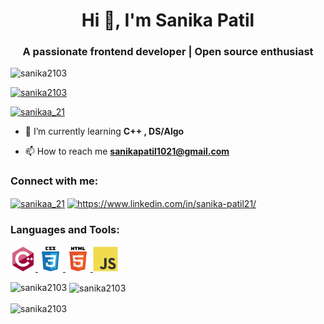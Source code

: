 

<h1 align="center">Hi 👋, I'm Sanika Patil</h1>
<h3 align="center">A passionate frontend developer | Open source enthusiast </h3>

<p align="left"> <img src="https://komarev.com/ghpvc/?username=sanika2103&label=Profile%20views&color=0e75b6&style=flat" alt="sanika2103" /> </p>

<p align="left"> <a href="https://github.com/ryo-ma/github-profile-trophy"><img src="https://github-profile-trophy.vercel.app/?username=sanika2103" alt="sanika2103" /></a> </p>

<p align="left"> <a href="https://twitter.com/sanikaa_21" target="blank"><img src="https://img.shields.io/twitter/follow/sanikaa_21?logo=twitter&style=for-the-badge" alt="sanikaa_21" /></a> </p>

- 🌱 I’m currently learning **C++ , DS/Algo**

- 📫 How to reach me **sanikapatil1021@gmail.com**

<h3 align="left">Connect with me:</h3>
<p align="left">
<a href="https://twitter.com/sanikaa_21" target="blank"><img align="center" src="https://raw.githubusercontent.com/rahuldkjain/github-profile-readme-generator/master/src/images/icons/Social/twitter.svg" alt="sanikaa_21" height="30" width="40" /></a>
<a href="https://linkedin.com/in/https://www.linkedin.com/in/sanika-patil21/" target="blank"><img align="center" src="https://raw.githubusercontent.com/rahuldkjain/github-profile-readme-generator/master/src/images/icons/Social/linked-in-alt.svg" alt="https://www.linkedin.com/in/sanika-patil21/" height="30" width="40" /></a>
</p>

<h3 align="left">Languages and Tools:</h3>
<p align="left"> <a href="https://www.w3schools.com/cpp/" target="_blank"> <img src="https://raw.githubusercontent.com/devicons/devicon/master/icons/cplusplus/cplusplus-original.svg" alt="cplusplus" width="40" height="40"/> </a> <a href="https://www.w3schools.com/css/" target="_blank"> <img src="https://raw.githubusercontent.com/devicons/devicon/master/icons/css3/css3-original-wordmark.svg" alt="css3" width="40" height="40"/> </a> <a href="https://www.w3.org/html/" target="_blank"> <img src="https://raw.githubusercontent.com/devicons/devicon/master/icons/html5/html5-original-wordmark.svg" alt="html5" width="40" height="40"/> </a> <a href="https://developer.mozilla.org/en-US/docs/Web/JavaScript" target="_blank"> <img src="https://raw.githubusercontent.com/devicons/devicon/master/icons/javascript/javascript-original.svg" alt="javascript" width="40" height="40"/> </a> </p>

<p><img align="left" src="https://github-readme-stats.vercel.app/api/top-langs?username=sanika2103&show_icons=true&locale=en&layout=compact" alt="sanika2103" /></p>

<p>&nbsp;<img align="center" src="https://github-readme-stats.vercel.app/api?username=sanika2103&show_icons=true&locale=en" alt="sanika2103" /></p>

<p><img align="center" src="https://github-readme-streak-stats.herokuapp.com/?user=sanika2103&" alt="sanika2103" /></p>
